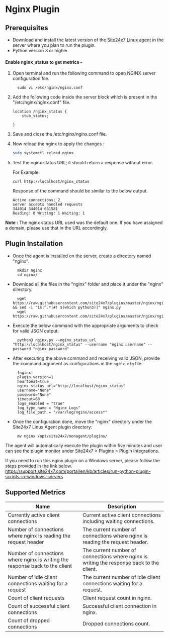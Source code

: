 # Nginx Plugin
                                                                                              
## Prerequisites

- Download and install the latest version of the [Site24x7 Linux agent](https://www.site24x7.com/app/client#/admin/inventory/add-monitor) in the server where you plan to run the plugin.
- Python version 3 or higher.

#### Enable nginx_status to get metrics -

1. Open terminal and run the following command to open NGINX server configuration file.

		 sudo vi /etc/nginx/nginx.conf

2. Add the following code inside the server block which is present in the "/etc/nginx/nginx.conf" file.
	```
	location /nginx_status {
	    stub_status;
    	
	}
	```
3. Save and close the /etc/nginx/nginx.conf file.
4. Now reload the nginx to apply the changes :
	```bash
	sudo systemctl reload nginx
	```

5. Test the nginx status URL; it should return a response without error.

	For Example
	```
	curl http://localhost/nginx_status
	```
 	Response of the command should be similar to the below output.
	
	```
	Active connections: 2
	server accepts handled requests
	344014 344014 661581
	Reading: 0 Writing: 1 Waiting: 1
	```
 **Note :**
	The nginx status URL used was the default one. If you have assigned a domain, please use that in the URL accordingly.

## Plugin Installation  

- Once the agent is installed on the server, create a directory named "nginx".

		mkdir nginx
  		cd nginx/
      
- Download all the files in the "nginx" folder and place it under the "nginx" directory.

		wget https://raw.githubusercontent.com/site24x7/plugins/master/nginx/nginx.py && sed -i "1s|^.*|#! $(which python3)|" nginx.py
  		wget https://raw.githubusercontent.com/site24x7/plugins/master/nginx/nginx.cfg



- Execute the below command with the appropriate arguments to check for valid JSON output.

		python3 nginx.py --nginx_status_url "http://localhost/nginx_status" --username "nginx username" --password "nginx password"

- After executing the above command and receiving valid JSON, provide the command argument as configurations in the `nginx.cfg` file.

		[nginx]
		plugin_version=1
		heartbeat=true
		nginx_status_url="http://localhost/nginx_status"
		username="None"
		password="None"
		timeout=60
		logs_enabled = "true"
		log_type_name = "Nginx Logs"
		log_file_path = "/var/log/nginx/access*"
	
- Once the configuration done, move the "nginx" directory under the Site24x7 Linux Agent plugin directory: 

		mv nginx /opt/site24x7/monagent/plugins/

		
The agent will automatically execute the plugin within five minutes and user can see the plugin monitor under Site24x7 > Plugins > Plugin Integrations.


If you need to run this nginx plugin on a Windows server, please follow the steps provided in the link below.
https://support.site24x7.com/portal/en/kb/articles/run-python-plugin-scripts-in-windows-servers


## Supported Metrics

Name		            	| Description
---         		   	|   ---
Currently active client connections	|	Current active client connections including waiting connections.
Number of connections where nginx is reading the request header	|	The current number of connections where nginx is reading the request header.
Number of connections where nginx is writing the response back to the client	|	The current number of connections where nginx is writing the response back to the client.
Number of idle client connections waiting for a request	|	The current number of idle client connections waiting for a request.
Count of client requests	|	Client request count in nginx.
Count of successful client connections	|	Successful client connection in nginx.
Count of dropped connections	|	Dropped connections count.






